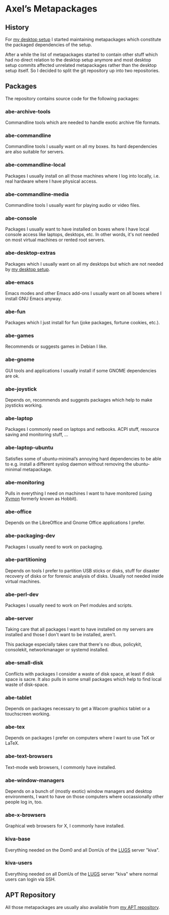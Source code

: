 Axel’s Metapackages
===================

History
-------

For
[my desktop setup](https://github.com/xtaran/ratpoison-desktop#readme)
I started maintaining metapackages which constitute the packaged
dependencies of the setup.

After a while the list of metapackages started to contain other stuff
which had no direct relation to the desktop setup anymore and most
desktop setup commits affected unrelated metapackages rather than the
desktop setup itself. So I decided to split the git repository up into
two repositories.

Packages
--------

The repository contains source code for the following packages:

### abe-archive-tools

Commandline tools which are needed to handle exotic archive file
formats.

### abe-commandline

Commandline tools I usually want on all my boxes. Its hard
dependencies are also suitable for servers.

### abe-commandline-local

Packages I usually install on all those machines where I log into
locally, i.e. real hardware where I have physical access.

### abe-commandline-media

Commandline tools I usually want for playing audio or video files.

### abe-console

Packages I usually want to have installed on boxes where I have local
console access like laptops, desktops, etc. In other words, it's not
needed on most virtual machines or rented root servers.

### abe-desktop-extras

Packages which I usually want on all my desktops but which are not
needed by
[my desktop setup](https://github.com/xtaran/ratpoison-desktop#readme).

### abe-emacs

Emacs modes and other Emacs add-ons I usually want on all boxes where
I install GNU Emacs anyway.

### abe-fun

Packages which I just install for fun (joke packages, fortune cookies,
etc.).

### abe-games

Recommends or suggests games in Debian I like.

### abe-gnome

GUI tools and applications I usually install if some GNOME
dependencies are ok.

### abe-joystick

Depends on, recommends and suggests packages which help to make
joysticks working.

### abe-laptop

Packages I commonly need on laptops and netbooks. ACPI stuff, resource
saving and monitoring stuff, …

### abe-laptop-ubuntu

Satisfies some of ubuntu-minimal’s annoying hard dependencies to be
able to e.g. install a different syslog daemon without removing the
ubuntu-minimal metapackage.

### abe-monitoring

Pulls in everything I need on machines I want to have monitored (using
[Xymon](http://www.xymon.com/) formerly known as Hobbit).

### abe-office

Depends on the LibreOffice and Gnome Office applications I prefer.

### abe-packaging-dev

Packages I usually need to work on packaging.

### abe-partitioning

Depends on tools I prefer to partition USB sticks or disks, stuff for
disaster recovery of disks or for forensic analysis of disks. Usually
not needed inside virtual machines.

### abe-perl-dev

Packages I usually need to work on Perl modules and scripts.

### abe-server

Taking care that all packages I want to have installed on my servers
are installed and those I don't want to be installed, aren't.

This package especially takes care that there's no dbus, policykit,
consolekit, networkmanager or systemd installed.

### abe-small-disk

Conflicts with packages I consider a waste of disk space, at least if
disk space is sacre. It also pulls in some small packages which help
to find local waste of disk-space.

### abe-tablet

Depends on packages necessary to get a Wacom graphics tablet or a
touchscreen working.

### abe-tex

Depends on packages I prefer on computers where I want to use TeX or
LaTeX.

### abe-text-browsers

Text-mode web browsers, I commonly have installed.

### abe-window-managers

Depends on a bunch of (mostly exotic) window managers and desktop
environments, I want to have on those computers where occassionally
other people log in, too.

### abe-x-browsers

Graphical web browsers for X, I commonly have installed.

### kiva-base

Everything needed on the Dom0 and all DomUs of the
[LUGS](http://www.lugs.ch/lugs/) server "kiva".

### kiva-users

Everything needed on all DomUs of the
[LUGS](http://www.lugs.ch/lugs/) server "kiva" where normal users can
login via SSH.

APT Repository
--------------

All those metapackages are usually also available from
[my APT repository](http://noone.org/apt/).
